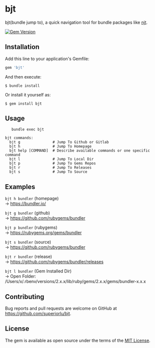 # bjt

bjt(bundle jump to), a quick navigation tool for bundle packages like [njt](https://github.com/kachkaev/njt).

[![Gem Version](http://img.shields.io/gem/v/bjt.svg)](https://rubygems.org/gems/bjt)

## Installation

Add this line to your application's Gemfile:

```ruby
gem 'bjt'
```

And then execute:

    $ bundle install

Or install it yourself as:

    $ gem install bjt

## Usage

```shell
   bundle exec bjt

bjt commands:
  bjt g               # Jump To Github or Gitlab
  bjt h               # Jump To Homepage
  bjt help [COMMAND]  # Describe available commands or one specific command
  bjt l               # Jump To Local Dir
  bjt p               # Jump To Gems Repos
  bjt r               # Jump To Releases
  bjt s               # Jump To Source
```

## Examples

`bjt h bundler` (homepage)  
→ <https://bundler.io/>

`bjt g bundler` (github)  
→ <https://github.com/rubygems/bundler>

`bjt p bundler` (rubygems)  
→ <https://rubygems.org/gems/bundler>

`bjt s bundler` (source)  
→ <https://github.com/rubygems/bundler>

`bjt r bundler` (release)  
→ <https://github.com/rubygems/bundler/releases>

`bjt l bundler` (Gem Installed Dir)  
→ Open Folder: /Users/x/.rbenv/versions/2.x.x/lib/ruby/gems/2.x.x/gems/bundler-x.x.x

## Contributing

Bug reports and pull requests are welcome on GitHub at https://github.com/superiorlu/bjt.

## License

The gem is available as open source under the terms of the [MIT License](https://opensource.org/licenses/MIT).
